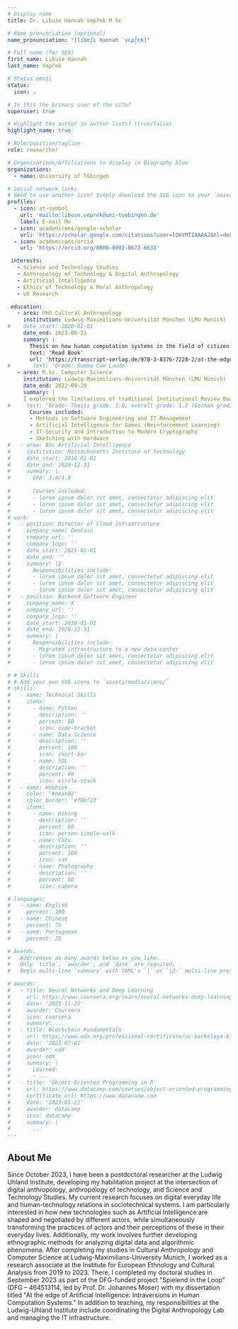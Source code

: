 ```yaml
---
# Display name
title: Dr. Libuše Hannah Vepřek M.Sc

# Name pronunciation (optional)
name_pronunciation: "[lɪbʊʃɛ Hannah ˈvɛpr̝̊ɛk]"

# Full name (for SEO)
first_name: Libuše Hannah
last_name: Vepřek

# Status emoji
status:
  icon: ☕️

# Is this the primary user of the site?
superuser: true

# Highlight the author in author lists? (true/false)
highlight_name: true

# Role/position/tagline
role: researcher

# Organizations/Affiliations to display in Biography blox
organizations:
  - name: University of Tübingen

# Social network links
# Need to use another icon? Simply download the SVG icon to your `assets/media/icons/` folder.
profiles:
  - icon: at-symbol
    url: 'mailto:libuse.veprek@uni-tuebingen.de'
    label: E-mail Me
  - icon: academicons/google-scholar
    url: 'https://scholar.google.com/citations?user=lOHYMTIAAAAJ&hl=de&oi=ao'
  - icon: academicons/orcid
    url: 'https://orcid.org/0000-0002-0672-6633'

 interests:
   - Science and Technology Studies
   - Anthropology of Technology & Digital Anthropology
   - Artificial Intelligence
   - Ethics of Technology & Moral Anthropology
   - UX Research

 education:
   - area: PhD Cultural Anthropology
     institution: Ludwig-Maximilians-Universität München (LMU Munich)
#    date_start: 2020-01-01
     date_end: 2023-09-21
     summary: |
       Thesis on how human computation systems in the field of citizen science are formed in the interplay of various actors—such as developers, designers, researchers, and users—, in particular, how their human-technology relations unfold and continuously evolve alongside technological developments. Based on collaborative and ethnographic research I developed the analytical and reflective concept of intraversions for studying human-AI systems and to steer their development in directions that are beneficial to society. Published as "At the Edge of AI. Human Computation Systems and Their Intraverting Relations" (published with transcript in cooperation with Columbia University Press).
       text: 'Read Book'
       url: 'https://transcript-verlag.de/978-3-8376-7228-2/at-the-edge-of-ai/'
#       text: 'Grade: Summa Cum Laude'
   - area: M.Sc. Computer Science
     institution: Ludwig-Maximilians-Universität München (LMU Munich)
     date_end: 2022-09-29
     summary: |
     I explored the limitations of traditional Institutional Review Boards (IRBs) in adapting to new ethical challenges posed by fields like AI and human computation-based citizen science, and developed and validated the CAER system, a Collaborative and Adaptive Ethical Review system designed to be dynamically adapted to varying ethical considerations across research fields. The findings suggest that CAER offers a more user-centric, efficient, accessible, and adaptable approach to ethical review, necessary to ensure that AI research is conducted in an ethical manner.
#     text: 'Grade: Thesis grade: 1.0; overall grade: 1.2 (German grading scale)
       Courses included:
       - Methods in Software Engineering and IT-Management
       - Artificial Intelligence for Games (Reinforcement Learning)
       - IT-Security and Introduction to Modern Cryptography
       - Sketching with Hardware
#   - area: BSc Artificial Intelligence
#     institution: Massachusetts Institute of Technology
#     date_start: 2016-01-01
#     date_end: 2020-12-31
#     summary: |
#       GPA: 3.4/4.0
      
#       Courses included:
#       - lorem ipsum dolor sit amet, consectetur adipiscing elit
#       - lorem ipsum dolor sit amet, consectetur adipiscing elit
#       - lorem ipsum dolor sit amet, consectetur adipiscing elit
# work:
#   - position: Director of Cloud Infrastructure
#     company_name: GenCoin
#     company_url: ''
#     company_logo: ''
#     date_start: 2021-01-01
#     date_end: ''
#     summary: |2-
#       Responsibilities include:
#       - lorem ipsum dolor sit amet, consectetur adipiscing elit
#       - lorem ipsum dolor sit amet, consectetur adipiscing elit
#       - lorem ipsum dolor sit amet, consectetur adipiscing elit
#   - position: Backend Software Engineer
#     company_name: X
#     company_url: ''
#     company_logo: ''
#     date_start: 2016-01-01
#     date_end: 2020-12-31
#     summary: |
#       Responsibilities include:
#       - Migrated infrastructure to a new data center
#       - lorem ipsum dolor sit amet, consectetur adipiscing elit
#       - lorem ipsum dolor sit amet, consectetur adipiscing elit

# # Skills
# # Add your own SVG icons to `assets/media/icons/`
# skills:
#   - name: Technical Skills
#     items:
#       - name: Python
#         description: ''
#         percent: 80
#         icon: code-bracket
#       - name: Data Science
#         description: ''
#         percent: 100
#         icon: chart-bar
#       - name: SQL
#         description: ''
#         percent: 40
#         icon: circle-stack
#   - name: Hobbies
#     color: '#eeac02'
#     color_border: '#f0bf23'
#     items:
#       - name: Hiking
#         description: ''
#         percent: 60
#         icon: person-simple-walk
#       - name: Cats
#         description: ''
#         percent: 100
#         icon: cat
#       - name: Photography
#         description: ''
#         percent: 80
#         icon: camera

# languages:
#   - name: English
#     percent: 100
#   - name: Chinese
#     percent: 75
#   - name: Portuguese
#     percent: 25

# Awards.
#   Add/remove as many awards below as you like.
#   Only `title`, `awarder`, and `date` are required.
#   Begin multi-line `summary` with YAML's `|` or `|2-` multi-line prefix and indent 2 spaces below.

# awards:
#   - title: Neural Networks and Deep Learning
#     url: https://www.coursera.org/learn/neural-networks-deep-learning
#     date: '2023-11-25'
#     awarder: Coursera
#     icon: coursera
#     summary: ...
#   - title: Blockchain Fundamentals
#     url: https://www.edx.org/professional-certificate/uc-berkeleyx-blockchain-fundamentals
#     date: '2023-07-01'
#     awarder: edX
#     icon: edx
#     summary: |
#       Learned:
#       - ...
#   - title: 'Object-Oriented Programming in R'
#     url: https://www.datacamp.com/courses/object-oriented-programming-with-s3-and-r6-in-r
#     certificate_url: https://www.datacamp.com
#     date: '2023-01-21'
#     awarder: datacamp
#     icon: datacamp
#     summary: |
#       ...
---
```


## About Me

Since October 2023, I have been a postdoctoral researcher at the Ludwig Uhland Institute, developing my habilitation project at the intersection of digital anthropology, anthropology of technology, and Science and Technology Studies. My current research focuses on digital everyday life and human-technology relations in sociotechnical systems. I am particularly interested in how new technologies such as Artificial Intelligence are shaped and negotiated by different actors, while simultaneously transforming the practices of actors and their perceptions of these in their everyday lives. Additionally, my work involves further developing ethnographic methods for analyzing digital data and algorithmic phenomena.
After completing my studies in Cultural Anthropology and Computer Science at Ludwig-Maximilians-University Munich, I worked as a research associate at the Institute for European Ethnology and Cultural Analysis from 2019 to 2023. There, I completed my doctoral studies in September 2023 as part of the DFG-funded project "Spielend in the Loop" (DFG – 464513114, led by Prof. Dr. Johannes Moser) with my dissertation titled "At the edge of Artificial Intelligence: Intraversions in Human Computation Systems."
In addition to teaching, my responsibilities at the Ludwig-Uhland Institute include coordinating the Digital Anthropology Lab and managing the IT infrastructure.